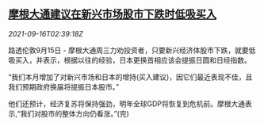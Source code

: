 <!--1631761263000-->
[摩根大通建议在新兴市场股市下跌时低吸买入](https://cn.reuters.com/article/jpmorgan-chase-emrg-stocks-0916-idCNKBS2GC06J)
------

<div><i>2021-09-16T02:39:18Z</i></div><p>路透伦敦9月15日 - 摩根大通周三力劝投资者，只要新兴经济体股市下跌，就要低吸买入，并表示，根据以往的经验，日本更换首相应该会提振日圆和日经指数。</p><p>“我们本月增加了对新兴市场和日本的增持(买入建议)，因它们最近表现不佳，且我们预期政府换届将提振日本股市。”</p><p>他们还预计，经济复苏将保持强劲，明年全球GDP将恢复到危机前。摩根大通表示,“我们对股市的整体方向仍看涨。”(完)</p>
